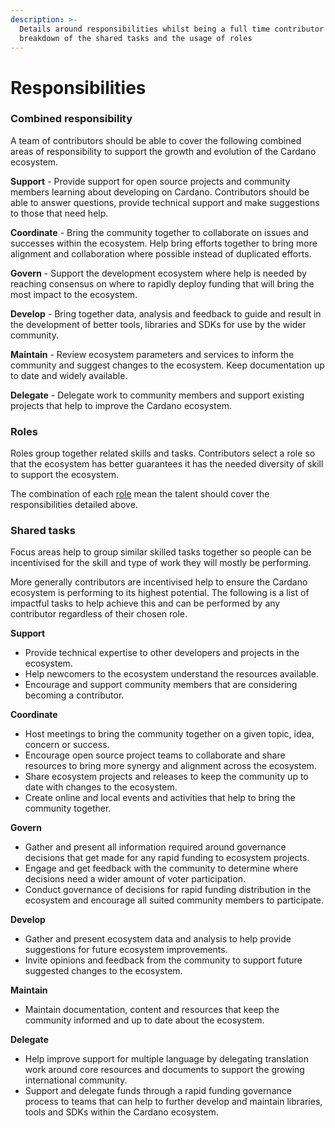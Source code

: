 ```yaml
---
description: >-
  Details around responsibilities whilst being a full time contributor with a
  breakdown of the shared tasks and the usage of roles
---
```


# Responsibilities

### Combined responsibility

A team of contributors should be able to cover the following combined areas of responsibility to support the growth and evolution of the Cardano ecosystem.



**Support** - Provide support for open source projects and community members learning about developing on Cardano. Contributors should be able to answer questions, provide technical support and make suggestions to those that need help.

**Coordinate** - Bring the community together to collaborate on issues and successes within the ecosystem. Help bring efforts together to bring more alignment and collaboration where possible instead of duplicated efforts.

**Govern** - Support the development ecosystem where help is needed by reaching consensus on where to rapidly deploy funding that will bring the most impact to the ecosystem.

**Develop** - Bring together data, analysis and feedback to guide and result in the development of better tools, libraries and SDKs for use by the wider community.

**Maintain** - Review ecosystem parameters and services to inform the community and suggest changes to the ecosystem. Keep documentation up to date and widely available.

**Delegate** - Delegate work to community members and support existing projects that help to improve the Cardano ecosystem.



### Roles

Roles group together related skills and tasks. Contributors select a role so that the ecosystem has better guarantees it has the needed diversity of skill to support the ecosystem.

The combination of each [role](roles/) mean the talent should cover the responsibilities detailed above.



### Shared tasks

Focus areas help to group similar skilled tasks together so people can be incentivised for the skill and type of work they will mostly be performing.

More generally contributors are incentivised help to ensure the Cardano ecosystem is performing to its highest potential. The following is a list of impactful tasks to help achieve this and can be performed by any contributor regardless of their chosen role.



**Support**

* Provide technical expertise to other developers and projects in the ecosystem.
* Help newcomers to the ecosystem understand the resources available.
* Encourage and support community members that are considering becoming a contributor.



**Coordinate**

* Host meetings to bring the community together on a given topic, idea, concern or success.
* Encourage open source project teams to collaborate and share resources to bring more synergy and alignment across the ecosystem.
* Share ecosystem projects and releases to keep the community up to date with changes to the ecosystem.
* Create online and local events and activities that help to bring the community together.



**Govern**

* Gather and present all information required around governance decisions that get made for any rapid funding to ecosystem projects.&#x20;
* Engage and get feedback with the community to determine where decisions need a wider amount of voter participation.
* Conduct governance of decisions for rapid funding distribution in the ecosystem and encourage all suited community members to participate.



**Develop**

* Gather and present ecosystem data and analysis to help provide suggestions for future ecosystem improvements.
* Invite opinions and feedback from the community to support future suggested changes to the ecosystem.



**Maintain**

* Maintain documentation, content and resources that keep the community informed and up to date about the ecosystem.



**Delegate**

* Help improve support for multiple language by delegating translation work around core resources and documents to support the growing international community.
* Support and delegate funds through a rapid funding governance process to teams that can help to further develop and maintain libraries, tools and SDKs within the Cardano ecosystem.
